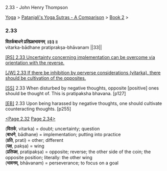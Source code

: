 2.33 - John Henry Thompson 

[Yoga](../../../yoga.html)‎ > ‎[Patanjali's Yoga Sutras - A Comparison](../../patanjani.html)‎ > ‎[Book 2](../book-2.html)‎ > ‎

### 2.33

**वितर्कबाधने प्रतिप्रक्षभावनम् ॥३३॥**  
vitarka-bādhane pratiprakṣa-bhāvanam ||33||  
  
  
[\[RS\] 2.33 Uncertainty concerning implementation can be overcome via orientation with the reverse.](http://www.ashtangayoga.info/philosophy/yoga-sutra-patanjali/chapter-2/item/vitarka-badhane-pratipraksha-bhavanam-33/)  
  
[\[JW\] 2.33 If there be inhibition by perverse considerations (vitarka), there should be cultivation of the opposites.](http://books.google.com/books?id=YzFImjtOxUwC&pg=PA183&ci=107%2C318%2C733%2C54&source=bookclip)  
  
[\[SS\]](http://www.amazon.com/Yoga-Sutras-Patanjali-Commentary-Satchidananda/dp/0932040381) 2.33 When disturbed by negative thoughts, opposite \[positive\] ones should be thought of. This is pratipaksha bhavana. \[p127\]  
  
[\[EB\]](http://www.amazon.com/Yoga-Sutras-Patanjali-Translation-Commentary/dp/0865477361/ref=sr_1_1?ie=UTF8&s=books&qid=1250508322&sr=1-1) 2.33 Upon being harassed by negative thoughts, one should cultivate counteracting thoughts. \[p255\]  
  
[<Page 2.32](232.html)  [Page 2.34>](234.html)  
  

(**वितर्क**, vitarka) = doubt; uncertainty; question  
(**बाधने**, bādhane) = implementation; putting into practice  
(**प्रति**, prati) = other; different  
(**पक्ष**, pakṣa) = wing  
(**प्रतिपक्ष**, pratipakṣa) = opposite; reverse; the other side of the coin; the opposite position; literally: the other wing  
(**भावनम्**, bhāvanam) = perseverance; to focus on a goal

